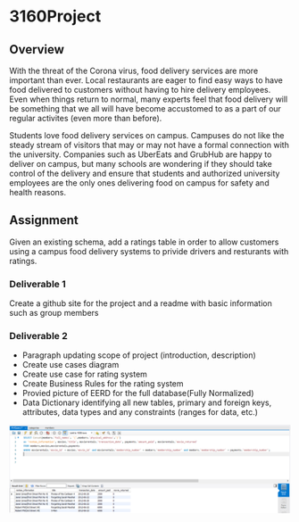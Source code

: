 # 3160Project
## Overview

<p>  With the threat of the Corona virus, food delivery services are more important than ever.  Local restaurants are eager to find easy ways to have food delivered to customers without having to hire delivery employees. Even when things return to normal, many experts feel that food delivery will be something that we all will have become accustomed to as a part of our regular activites (even more than before). </p>
<p>  Students love food delivery services on campus.  Campuses do not like the steady stream of visitors that may or  may not have a formal connection with the university.  Companies such as UberEats and GrubHub are happy to deliver on campus, but many schools are wondering if they should take control of the delivery and ensure that students and authorized university employees are the only ones delivering food on campus for safety and health reasons. </p>
<h2> Assignment </h2>
<p>Given an existing schema, add a ratings table in order to allow customers using a campus food delivery systems to privide drivers and resturants with ratings.</p>
<h3> Deliverable 1</h3>
<p>Create a github site for the project and a readme with basic information such as group members</p>
<h3> Deliverable 2</h3>
<ul>
  <li>Paragraph updating scope of project (introduction, description)</li>
  <li>Create use cases diagram</li>
  <li>Create use case for rating system</li>
  <li>Create Business Rules for the rating system</li>
  <li>Provied picture of EERD for the full database(Fully Normalized)</li>
  <li>Data Dictionary identifying all new tables, primary and foreign keys, attributes, data types and any constraints (ranges for data, etc.)</li>
</ul>
<img src = "/SQL%20Dump/query1.PNG"/>
